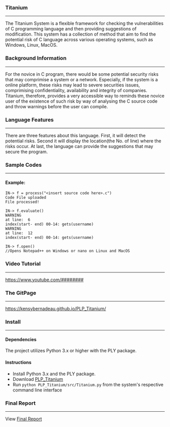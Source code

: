 ### **Titanium**
---
The Titanium System is a flexible framework for checking the vulnerabilities of C programming 
language and then providing suggestions of modification. This system has a collection of method that aim 
to find the potential risk of C language across various operating systems, such as Windows, Linux, MacOS.   

### **Background Information**
---
For the novice in C program, there would be some potential security risks that may comprimise a system or a network. 
Especially, if the system is a online platform, these risks may lead to severe securities issues, comprimising confidentiality, availability and integrity of companies.
Titanium, therefore, provides a very accessible way to reminds these novice user of the existence of 
such risk by way of analysing the C source code and throw warnings before the user can compile. 

### **Language Features**
---
There are three features about this language. First, it will detect the potential risks. Second it will 
display the location(the No. of line) where the risks occur. At last, the language can provide the 
suggestions that may secure the program.  

### **Sample Codes**
---
#### Example: 
```
IN-> f = process("<insert source code here>.c")
Code File uploaded
File processed!

IN-> f.evaluate()
WARNING
at line:  6
index(start- end) 00-14: gets(username)
WARNING
at line:  12
index(start- end) 00-14: gets(username)

IN-> f.open()
//Opens Notepad++ on Windows or nano on Linux and MacOS

```
### **Video Tutorial**
---
https://www.youtube.com/########

### **The GitPage**
---
https://kensybernadeau.github.io/PLP_Titanium/

### **Install**
---
#### Dependencies
The project utilizes Python 3.x or higher with the PLY package.

#### Instructions
* Install Python 3.x and the PLY package.
* Download <a href="https://github.com/kensybernadeau/PLP_Titanium/archive/master.zip"> PLP_Titanium </a>
* Run ```python PLP_Titanium/src/Titanium.py``` from the system's respective command line interface

### **Final Report**
---
View <a href="https://github.com/kensybernadeau/PLP_Titanium/blob/master/Final%20Report/Final%20Report.md"> Final Report </a>
